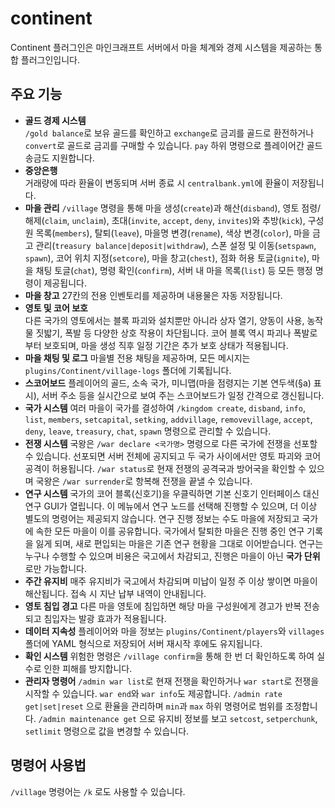 # continent
Continent 플러그인은 마인크래프트 서버에서 마을 체계와 경제 시스템을 제공하는 통합 플러그인입니다.

## 주요 기능
- **골드 경제 시스템**  
  `/gold balance`로 보유 골드를 확인하고 `exchange`로 금괴를 골드로 환전하거나 `convert`로 골드로 금괴를 구매할 수 있습니다. `pay` 하위 명령으로 플레이어간 골드 송금도 지원합니다.
- **중앙은행**  
  거래량에 따라 환율이 변동되며 서버 종료 시 `centralbank.yml`에 환율이 저장됩니다.
- **마을 관리**
  `/village` 명령을 통해 마을 생성(`create`)과 해산(`disband`), 영토 점령/해제(`claim`, `unclaim`), 초대(`invite`, `accept`, `deny`, `invites`)와 추방(`kick`), 구성원 목록(`members`), 탈퇴(`leave`), 마을명 변경(`rename`), 색상 변경(`color`), 마을 금고 관리(`treasury balance|deposit|withdraw`), 스폰 설정 및 이동(`setspawn`, `spawn`), 코어 위치 지정(`setcore`), 마을 창고(`chest`), 점화 허용 토글(`ignite`), 마을 채팅 토글(`chat`), 명령 확인(`confirm`), 서버 내 마을 목록(`list`) 등 모든 행정 명령이 제공됩니다.
- **마을 창고**
  27칸의 전용 인벤토리를 제공하며 내용물은 자동 저장됩니다.
- **영토 및 코어 보호**  
  다른 국가의 영토에서는 블록 파괴와 설치뿐만 아니라 상자 열기, 양동이 사용, 농작물 짓밟기, 폭발 등 다양한 상호 작용이 차단됩니다. 코어 블록 역시 파괴나 폭발로부터 보호되며, 마을 생성 직후 일정 기간은 추가 보호 상태가 적용됩니다.
- **마을 채팅 및 로그**
  마을별 전용 채팅을 제공하며, 모든 메시지는 `plugins/Continent/village-logs` 폴더에 기록됩니다.
- **스코어보드**
  플레이어의 골드, 소속 국가, 미니맵(마을 점령지는 기본 연두색(§a) 표시), 서버 주소 등을 실시간으로 보여 주는 스코어보드가 일정 간격으로 갱신됩니다.
- **국가 시스템**
  여러 마을이 국가를 결성하여 `/kingdom create`, `disband`, `info`, `list`, `members`, `setcapital`, `setking`, `addvillage`, `removevillage`, `accept`, `deny`, `leave`, `treasury`, `chat`, `spawn` 명령으로 관리할 수 있습니다.
- **전쟁 시스템**
  국왕은 `/war declare <국가명>` 명령으로 다른 국가에 전쟁을 선포할 수 있습니다. 선포되면 서버 전체에 공지되고 두 국가 사이에서만 영토 파괴와 코어 공격이 허용됩니다. `/war status`로 현재 전쟁의 공격국과 방어국을 확인할 수 있으며 국왕은 `/war surrender`로 항복해 전쟁을 끝낼 수 있습니다.
- **연구 시스템**
  국가의 코어 블록(신호기)을 우클릭하면 기본 신호기 인터페이스 대신 연구 GUI가 열립니다. 이 메뉴에서 연구 노드를 선택해 진행할 수 있으며, 더 이상 별도의 명령어는 제공되지 않습니다.
  연구 진행 정보는 수도 마을에 저장되고 국가에 속한 모든 마을이 이를 공유합니다. 국가에서 탈퇴한 마을은 진행 중인 연구 기록을 잃게 되며, 새로 편입되는 마을은 기존 연구 현황을 그대로 이어받습니다. 연구는 누구나 수행할 수 있으며 비용은 국고에서 차감되고, 진행은 마을이 아닌 **국가 단위**로만 가능합니다.
- **주간 유지비**
  매주 유지비가 국고에서 차감되며 미납이 일정 주 이상 쌓이면 마을이 해산됩니다. 접속 시 지난 납부 내역이 안내됩니다.
- **영토 침입 경고**
  다른 마을 영토에 침입하면 해당 마을 구성원에게 경고가 반복 전송되고 침입자는 발광 효과가 적용됩니다.
- **데이터 지속성**
  플레이어와 마을 정보는 `plugins/Continent/players`와 `villages` 폴더에 YAML 형식으로 저장되어 서버 재시작 후에도 유지됩니다.
- **확인 시스템**
  위험한 명령은 `/village confirm`을 통해 한 번 더 확인하도록 하여 실수로 인한 피해를 방지합니다.
- **관리자 명령어**
  `/admin war list`로 현재 전쟁을 확인하거나 `war start`로 전쟁을 시작할 수 있습니다. `war end`와 `war info`도 제공합니다.
  `/admin rate get|set|reset` 으로 환율을 관리하며 `min`과 `max` 하위 명령어로 범위를 조정합니다.
  `/admin maintenance get` 으로 유지비 정보를 보고 `setcost`, `setperchunk`, `setlimit` 명령으로 값을 변경할 수 있습니다.

## 명령어 사용법
`/village` 명령어는 `/k` 로도 사용할 수 있습니다.
